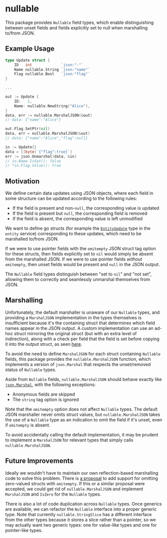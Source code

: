 # nullable

This package provides `Nullable` field types, which enable distinguishing
between unset fields and fields explicitly set to null when marshalling to/from
JSON.

## Example Usage

```go
type Update struct {
    ID   int             `json:"-"`
    Name nullable.String `json:"name"`
    Flag nullable.Bool   `json:"flag"`
}

...

out := Update {
    ID:   1,
    Name: nullable.NewString("Alice"),
}
data, err := nullable.MarshalJSON(&out)
// data: {"name":"Alice"}

out.Flag.SetPtr(nil)
data, err = nullable.MarshalJSON(&out)
// data: {"name":"Alice","flag":null}

in := Update{}
data = []byte(`{"flag":true}`)
err := json.Unmarshal(data, &in)
// in.Name.IsSet(): false
// *in.Flag.Value(): true
```

## Motivation

We define certain data updates using JSON objects, where each field in some
structure can be updated according to the following rules:

- If the field is present and non-`null`, the corresponding value is updated
- If the field is present but `null`, the corresponding field is removed
- If the field is absent, the corresponding value is left unmodified

We want to define go structs (for example the
[`EntityUpdate`](https://github.com/nicheinc/entity/blob/9c8bb0fe92e4e77e3af339c30b29fd122c190cd3/entity.go#L70-L78)
type in the `entity` service) corresponding to these updates, which need to be
marshalled to/from JSON.

If we were to use pointer fields with the `omitempty` JSON struct tag option for
these structs, then fields explicitly set to `nil` would simply be absent from
the marshalled JSON. If we were to use pointer fields _without_ `omitempty`,
then unset fields would be present and `null` in the JSON output.

The `Nullable` field types distinguish between "set to `nil`" and "not set",
allowing them to correctly and seamlessly unmarshal themselves from JSON.

## Marshalling

Unfortunately, the default marshaller is unaware of our `Nullable` types, and
providing a `MarshalJSON` implementation in the types themselves is
insufficient because it's the containing struct that determines which field
names appear in the JSON output. A custom implementation can use an ad-hoc
struct mirroring the original struct (but with an extra level of indirection),
along with a check per field that the field is set before copying it into the
output struct, as seen
[here](https://github.com/nicheinc/entity/blob/9c8bb0fe92e4e77e3af339c30b29fd122c190cd3/entity.go#L148-L167).

To avoid the need to define `MarshalJSON` for each struct containing `Nullable`
fields, this package provides the `nullable.MarshalJSON` function, which
implements a version of `json.Marshal` that respects the unset/removed status
of `Nullable` types.

Aside from `Nullable` fields, `nullable.MarshalJSON` should behave exactly like
[`json.Marshal`](https://golang.org/pkg/encoding/json/#Marshal), with the
following exceptions:

- Anonymous fields are skipped
- The `string` tag option is ignored

Note that the `omitempty` option does not affect `Nullable` types. The default
JSON marshaller never omits struct values, but `nullable.MarshalJSON` takes the
use of a `Nullable` type as an indication to omit the field if it's unset, even
if `omitempty` is absent.

To avoid accidentally calling the default implementation, it may be prudent to
implement a `MarshalJSON` for relevant types that simply calls
`nullable.MarshalJSON`.

## Future Improvements

Ideally we wouldn't have to maintain our own reflection-based marshalling code
to solve this problem. There is [a proposal](https://github.com/golang/go/issues/11939)
to add support for omitting zero-valued structs with `omitempty`. If this or a
similar proposal were accepted, we could get rid of `nullable.MarshalJSON` and
implement `MarshalJSON` and `IsZero` for the `Nullable` types.

There is also a lot of code duplication across `Nullable` types. Once generics
are available, we can refactor the `Nullable` interface into a proper generic
type. Note that currently `nullable.StringSlice` has a different interface from
the other types because it stores a slice rather than a pointer, so we may
actually want two generic types: one for value-like types and one for
pointer-like types.
